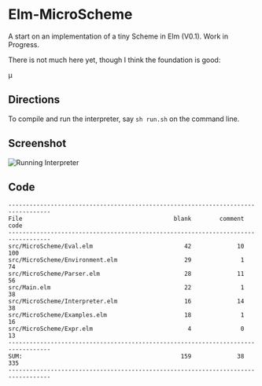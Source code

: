 # Elm-MicroScheme

A start on an implementation of a tiny Scheme in Elm (V0.1). Work in Progress.

There is not much here yet, though I think the foundation is good:

µ
## Directions

To compile and run the interpreter, say `sh run.sh` on the command line.



## Screenshot

![Running Interpreter](https://imagedelivery.net/9U-0Y4sEzXlO6BXzTnQnYQ/f4b24389-ee90-4bbb-285e-262d0912d500/public)


## Code

```text
----------------------------------------------------------------------------------
File                                           blank        comment           code
----------------------------------------------------------------------------------
src/MicroScheme/Eval.elm                          42             10            100
src/MicroScheme/Environment.elm                   29              1             74
src/MicroScheme/Parser.elm                        28             11             56
src/Main.elm                                      22              1             38
src/MicroScheme/Interpreter.elm                   16             14             38
src/MicroScheme/Examples.elm                      18              1             16
src/MicroScheme/Expr.elm                           4              0             13
----------------------------------------------------------------------------------
SUM:                                             159             38            335
----------------------------------------------------------------------------------
```